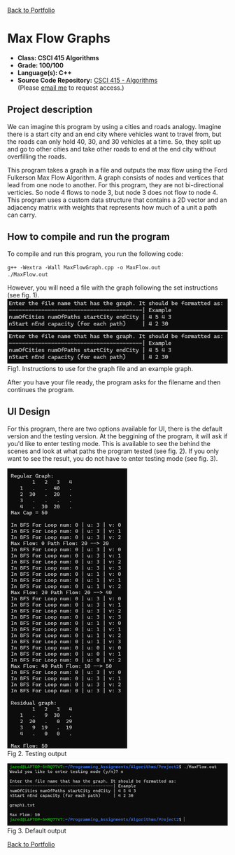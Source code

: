 [Back to Portfolio](../index.md)

Max Flow Graphs
===============

-   **Class: CSCI 415 Algorithms** 
-   **Grade: 100/100** 
-   **Language(s): C++** 
-   **Source Code Repository:** [CSCI 415 - Algorithms](https://github.com/JaredAndraszek42/CSCI-415-Algorithms/tree/main/Project2)  
    (Please [email me](mailto:JRAndraszek@csustudent.net?subject=GitHub%20Access) to request access.)

## Project description

We can imagine this program by using a cities and roads analogy. Imagine there is a start city and an end city where vehicles want to travel from, but the roads can only hold 40, 30, and 30 vehicles at a time. So, they split up and go to other cities and take other roads to end at the end city without overfilling the roads. 

This program takes a graph in a file and outputs the max flow using the Ford Fulkerson Max Flow Algorithm. A graph consists of nodes and vertices that lead from one node to another. For this program, they are not bi-directional verticies. So node 4 flows to node 3, but node 3 does not flow to node 4. This program uses a custom data structure that contains a 2D vector and an adjacency matrix with weights that represents how much of a unit a path can carry.

## How to compile and run the program

To compile and run this program, you run the following code:

```
g++ -Wextra -Wall MaxFlowGraph.cpp -o MaxFlow.out
./MaxFlow.out
```

However, you will need a file with the graph following the set instructions (see fig. 1).
![screenshot](../images/Max-Flow_Instructions.png)
![screenshot](../images/Max-Flow_Instructions.png)
Fig1. Instructions to use for the graph file and an example graph.

After you have your file ready, the program asks for the filename and then continues the program.

## UI Design

For this program, there are two options available for UI, there is the default version and the testing version. At the beggining of the program, it will ask if you'd like to enter testing mode. This is available to see the behind the scenes and look at what paths the program tested (see fig. 2). If you only want to see the result, you do not have to enter testing mode (see fig. 3). 

![screenshot](../images/Max-Flow_testing.png)  
Fig 2. Testing output

![screenshot](../images/Max-Flow_default.png)  
Fig 3. Default output

[Back to Portfolio](../index.md)